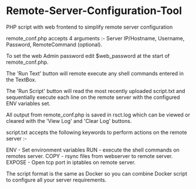 # Remote-Server-Configuration-Tool
PHP script with web frontend to simplify remote server configuration

remote_conf.php accepts 4 arguments :-  Server IP/Hostname, Username, Password, RemoteCommand (optional). 

To set the web Admin password edit $web_password at the start of remote_conf.php.

The 'Run Text' button will remote execute any shell commands entered in the TextBox.

The 'Run Script' button will read the most recently uploaded script.txt and sequentially execute each line on the remote server with the configured ENV variables set.

All output from remote_conf.php is saved in rsct.log which can be viewed or cleared with the 'View Log' and 'Clear Log' buttons.


script.txt accepts the following keywords to perform actions on the remote server :-

ENV - Set environment variables
RUN - execute the shell commands on remotes server.
COPY - rsync files from webserver to remote server.
EXPOSE - Open tcp port in iptables on remote server.


The script format is the same as Docker so you can combine Docker script to configure all your server requirements.
